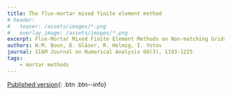 ```yaml
---
title: The flux-mortar mixed finite element method
# header: 
#   teaser: /assets/images/*.png
#   overlay_image: /assets/images/*.png
excerpt: Flux-Mortar Mixed Finite Element Methods on Non-matching Grids
authors: W.M. Boon, D. Gläser, R. Helmig, I. Yotov
journal: SIAM Journal on Numerical Analysis 60(3), 1193-1225
tags: 
    - mortar methods
---
```


[Published version](https://doi.org/10.1137/20M1361407){: .btn .btn--info}
<!-- [ArXiv (open access)](){: .btn .btn--success} -->
